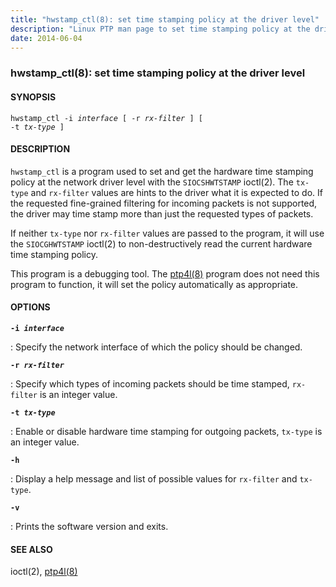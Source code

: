 ```yaml
---
title: "hwstamp_ctl(8): set time stamping policy at the driver level"
description: "Linux PTP man page to set time stamping policy at the driver level."
date: 2014-06-04
---
```


### hwstamp_ctl(8): set time stamping policy at the driver level

#### SYNOPSIS

<code>hwstamp_ctl -i _interface_ [ -r _rx-filter_ ] [ -t _tx-type_ ]</code>

#### DESCRIPTION

`hwstamp_ctl` is a program used to set and get the hardware time stamping policy at the network driver level with the `SIOCSHWTSTAMP` ioctl(2). The `tx-type` and `rx-filter` values are hints to the driver what it is expected to do. If the requested fine-grained filtering for incoming packets is not supported, the driver may time stamp more than just the requested types of packets.

If neither `tx-type` nor `rx-filter` values are passed to the program, it will use the `SIOCGHWTSTAMP` ioctl(2) to non-destructively read the current hardware time stamping policy.

This program is a debugging tool. The [ptp4l(8)](/documentation/ptp4l) program does not need this program to function, it will set the policy automatically as appropriate.

#### OPTIONS

<code>**-i _interface_**</code>

: Specify the network interface of which the policy should be changed.

<code>**-r _rx-filter_**</code>

: Specify which types of incoming packets should be time stamped, `rx-filter` is an integer value.

<code>**-t _tx-type_**</code>

: Enable or disable hardware time stamping for outgoing packets, `tx-type` is an integer value.

<code>**-h**</code>

: Display a help message and list of possible values for `rx-filter` and `tx-type`.

<code>**-v**</code>

: Prints the software version and exits.

#### SEE ALSO

ioctl(2), [ptp4l(8)](/documentation/ptp4l)
